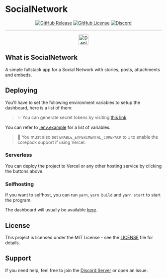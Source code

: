 # SocialNetwork

<div align="center">

[![GitHub Release](https://img.shields.io/github/v/release/Lorenzo0111/SocialNetwork)](https://github.com/Lorenzo0111/SocialNetwork/releases/latest)
[![GitHub License](https://img.shields.io/github/license/Lorenzo0111/SocialNetwork)](LICENSE)
[![Discord](https://img.shields.io/discord/1088775598337433662)](https://discord.gg/HT47UQXBqG)

  <hr />

<a href="https://vercel.com/new/clone?repository-url=https%3A%2F%2Fgithub.com%2FLorenzo0111%2FSocialNetwork&env=DATABASE_URL,NEXTAUTH_SECRET,DISCORD_CLIENT_ID,DISCORD_CLIENT_SECRET,UPLOADTHING_SECRET,UPLOADTHING_APP_ID&envDescription=All%20the%20Environment%20Variables%20needed%20for%20the%20app%20to%20work&envLink=https%3A%2F%2Fgithub.com%2FLorenzo0111%2FSocialNetwork%3Ftab%3Dreadme-ov-file%23deploying&project-name=social-network&repository-name=SocialNetwork"><img src="https://vercel.com/button" alt="Deploy with Vercel" height="32" /></a>

</div>

## What is SocialNetwork

A simple fullstack app for a Social Network with stories, posts, attachments and embeds.

## Deploying

You'll have to set the following environment variables to setup the dashboard, here is a list of them:

> ✨ You can generate secret tokens by visiting [this link](https://generate-secret.vercel.app/32)

You can refer to [.env.example](.env.example) for a list of variables.

> 🚨 You must also set `ENABLE_EXPERIMENTAL_COREPACK` to `1` to enable the corepack support if using Vercel.

### Serverless

You can deploy the project to Vercel or any other hosting service by clicking the buttons above.

### Selfhosting

If you want to selfhost, you can run `yarn`, `yarn build` and `yarn start` to start the program.

The dashboard will usually be available [here](http://localhost:3000/).

## License

This project is licensed under the MIT License - see the [LICENSE](LICENSE) file for details.

## Support

If you need help, feel free to join the [Discord Server](https://discord.gg/HT47UQXBqG) or open an issue.
